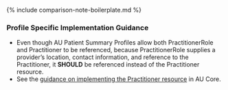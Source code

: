 {% include comparison-note-boilerplate.md %}

### Profile Specific Implementation Guidance
- Even though AU Patient Summary Profiles allow both PractitionerRole and Practitioner to be referenced, because PractitionerRole supplies a provider’s location, contact information, and reference to the Practitioner, it **SHOULD** be referenced instead of the Practitioner resource. 
- See the [guidance on implementing the Practitioner resource](https://build.fhir.org/ig/hl7au/au-fhir-core/StructureDefinition-au-core-practitioner.html#profile-specific-implementation-guidance) in AU Core.


